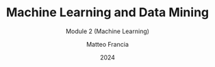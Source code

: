 ---
author: Matteo Francia
title: Machine Learning and Data Mining
subtitle: Module 2 (Machine Learning)
date: 2024
format:
  revealjs: 
    footer: "Matteo Francia - Machine Learning"
bibliography: refs.bib
---
